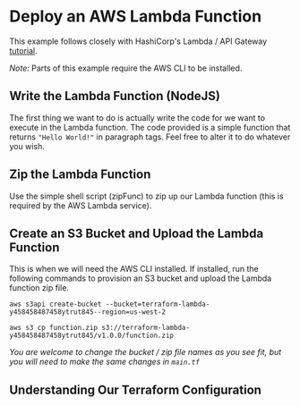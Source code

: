 # Deploy an AWS Lambda Function

This example follows closely with HashiCorp's Lambda / API Gateway [tutorial](https://learn.hashicorp.com/terraform/aws/lambda-api-gateway).

*Note:* Parts of this example require the AWS CLI to be installed.

## Write the Lambda Function (NodeJS)

The first thing we want to do is actually write the code for we want to execute in the Lambda function. The code provided is a simple function that returns `"Hello World!"` in paragraph tags. Feel free to alter it to do whatever you wish.

## Zip the Lambda Function

Use the simple shell script (zipFunc) to zip up our Lambda function (this is required by the AWS Lambda service).

## Create an S3 Bucket and Upload the Lambda Function

This is when we will need the AWS CLI installed. If installed, run the following commands to provision an S3 bucket and upload the Lambda function zip file.

```aws s3api create-bucket --bucket=terraform-lambda-y458458487458ytrut845--region=us-west-2```

```aws s3 cp function.zip s3://terraform-lambda-y458458487458ytrut845/v1.0.0/function.zip```

*You are welcome to change the bucket / zip file names as you see fit, but you will need to make the same changes in `main.tf`*

## Understanding Our Terraform Configuration
